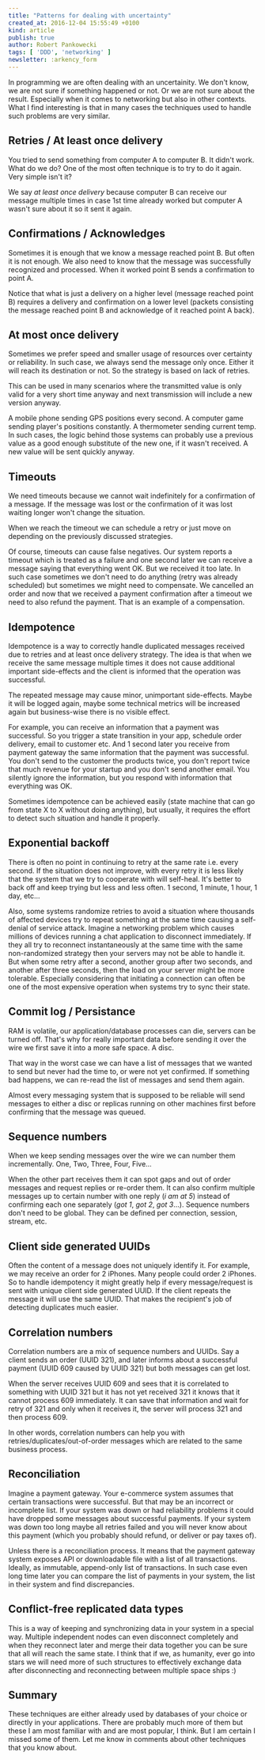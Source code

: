 ```yaml
---
title: "Patterns for dealing with uncertainty"
created_at: 2016-12-04 15:55:49 +0100
kind: article
publish: true
author: Robert Pankowecki
tags: [ 'DDD', 'networking' ]
newsletter: :arkency_form
---
```


In programming we are often dealing with an uncertainity. We don't know,
we are not sure if something happened or not. Or we are not sure about
the result. Especially when it comes to networking but also in other
contexts. What I find interesting is that in many cases the techniques
used to handle such problems are very similar.

<!-- more -->

## Retries / At least once delivery

You tried to send something from computer A to computer B. It didn't work.
What do we do? One of the most often technique is to try to do it again.
Very simple isn't it?

We say _at least once delivery_ because computer B can receive our message
multiple times in case 1st time already worked but computer A wasn't sure
about it so it sent it again.

## Confirmations / Acknowledges

Sometimes it is enough that we know a message reached point B. But often
it is not enough. We also need to know that the message was successfully
recognized and processed. When it worked point B sends a confirmation
to point A.

Notice that what is just a delivery on a higher level (message reached point B)
requires a delivery and confirmation on a lower level (packets consisting the
message reached point B and acknowledge of it reached point A back).

## At most once delivery

Sometimes we prefer speed and smaller usage of resources over certainty or
reliability. In such case, we always send the message only once. Either it
will reach its destination or not. So the strategy is based on lack of
retries.

This can be used in many scenarios where the transmitted value is only valid
for a very short time anyway and next transmission will include a new
version anyway.

A mobile phone sending GPS positions every second. A computer game sending
player's positions constantly. A thermometer sending current temp. In such
cases, the logic behind those systems can probably use a previous value as
a good enough substitute of the new one, if it wasn't received. A new value
will be sent quickly anyway.

## Timeouts

We need timeouts because we cannot wait indefinitely for a confirmation of
a message. If the message was lost or the confirmation of it was lost
waiting longer won't change the situation.

When we reach the timeout we can schedule a retry or just move on depending
on the previously discussed strategies.

Of course, timeouts can cause false negatives. Our system reports a timeout
which is treated as a failure and one second later we can receive a message
saying that everything went OK. But we received it too late. In such case
sometimes we don't need to do anything (retry was already scheduled) but
sometimes we might need to compensate. We cancelled an order and now that
we received a payment confirmation after a timeout we need to also refund
the payment. That is an example of a compensation.

## Idempotence

Idempotence is a way to correctly handle duplicated messages received due
to retries and at least once delivery strategy. The idea is that when we
receive the same message multiple times it does not cause additional
important side-effects and the client is informed that the operation was
successful.

The repeated message may cause minor, unimportant side-effects. Maybe it will be
logged again, maybe some technical metrics will be increased again but
business-wise there is no visible effect.

For example, you can receive an information that a payment was successful.
So you trigger a state transition in your app, schedule order delivery,
email to customer etc. And 1 second later you receive from payment
gateway the same information that the payment was successful. You don't
send to the customer the products twice, you don't report twice that much
revenue for your startup and you don't send another email. You silently
ignore the information, but you respond with information that everything
was OK.

Sometimes idempotence can be achieved easily (state machine that can go
from state X to X without doing anything), but usually, it requires
the effort to detect such situation and handle it properly.

## Exponential backoff

There is often no point in continuing to retry at the same rate i.e.
every second. If the situation does not improve, with every retry
it is less likely that the system that we try to cooperate with will
self-heal. It's better to back off and keep trying but less and less
often. 1 second, 1 minute, 1 hour, 1 day, etc...

Also, some systems randomize retries to avoid a situation where thousands
of affected devices try to repeat something at the same time causing a
self-denial of service attack. Imagine a networking problem which causes
millions of devices running a chat application to disconnect immediately.
If they all try to reconnect instantaneously at the same time with the
same non-randomized strategy then your servers may not be able to handle it. But when
some retry after a second, another group after two seconds, and another after
three seconds, then the load on your server might be more tolerable.
Especially considering that initiating a connection can often be one
of the most expensive operation when systems try to sync their state.

## Commit log / Persistance

RAM is volatile, our application/database processes can die,
servers can be turned off. That's why for really important data
before sending it over the wire we first save it into a more safe
space. A disc.

That way in the worst case we can have a list of messages that
we wanted to send but never had the time to, or were not yet
confirmed. If something bad happens, we can re-read the list of messages
and send them again.

Almost every messaging system that is supposed to be reliable will
send messages to either a disc or replicas running on other machines
first before confirming that the message was queued.

## Sequence numbers

When we keep sending messages over the wire we can number them incrementally.
One, Two, Three, Four, Five...

When the other part receives them it can spot gaps and out of order messages
and request replies or re-order them. It can also confirm multiple messages
up to certain number with one reply (_i am at 5_) instead of confirming each
one separately (_got 1_, _got 2_, _got 3_...). Sequence numbers don't
need to be global. They can be defined per connection, session, stream, etc.

## Client side generated UUIDs

Often the content of a message does not uniquely identify it. For example, we
may receive an order for 2 iPhones. Many people could order 2 iPhones. So to
handle idempotency it might greatly help if every message/request is sent
with unique client side generated UUID. If the client repeats the message it
will use the same UUID. That makes the recipient's job of detecting
duplicates much easier.

## Correlation numbers

Correlation numbers are a mix of sequence numbers and UUIDs. Say a client
sends an order (UUID 321), and later informs about a successful payment (UUID 609
caused by UUID 321) but both messages can get lost.

When the server receives UUID 609 and sees that it is correlated to something with UUID 321
but it has not yet received 321 it knows that it cannot process 609 immediately.
It can save that information and wait for retry of 321 and only when it receives
it, the server will process 321 and then process 609.

In other words, correlation numbers can help you with retries/duplicates/out-of-order
messages which are related to the same business process.

## Reconciliation

Imagine a payment gateway. Your e-commerce system assumes that certain transactions
were successful. But that may be an incorrect or incomplete list. If your system was down
or had reliability problems it could have dropped some messages about successful payments.
If your system was down too long maybe all retries failed and you will never know
about this payment (which you probably should refund, or deliver or pay taxes of).

Unless there is a reconciliation process. It means that the payment gateway system
exposes API or downloadable file with a list of all transactions. Ideally, as immutable,
append-only list of transactions. In such case even long time later you can compare
the list of payments in your system, the list in their system and find discrepancies.

## Conflict-free replicated data types

This is a way of keeping and synchronizing data in your system in a special way.
Multiple independent nodes can even disconnect completely and when they reconnect
later and merge their data together you can be sure that all will reach the same
state. I think that if we, as humanity, ever go into stars we will need more of such structures
to effectively exchange data after disconnecting and reconnecting between multiple space
ships :)

## Summary

These techniques are either already used by databases of your choice or directly
in your applications. There are probably much more of them but these I am most
familiar with and are most popular, I think. But I am certain I missed some of
them. Let me know in comments about other techniques that you know about.
